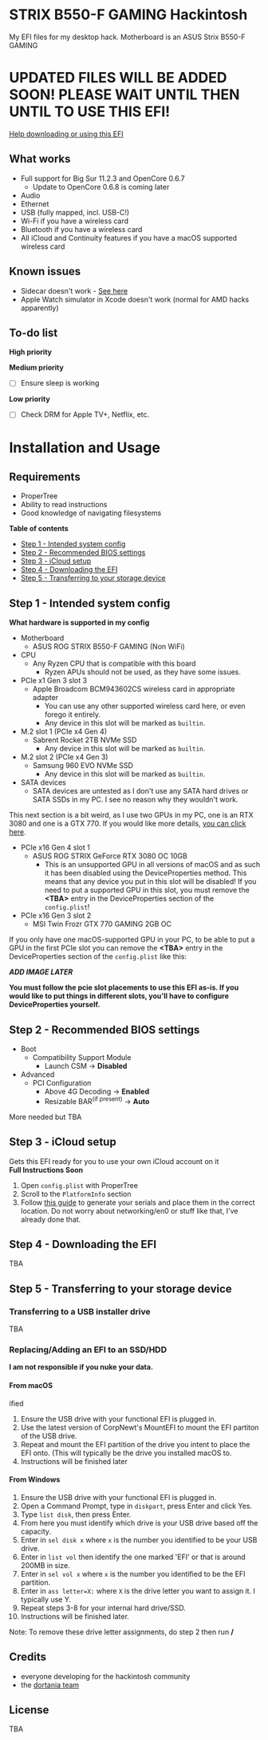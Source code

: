 # STRIX B550-F GAMING Hackintosh
My EFI files for my desktop hack. Motherboard is an ASUS Strix B550-F GAMING

# UPDATED FILES WILL BE ADDED SOON! PLEASE WAIT UNTIL THEN UNTIL TO USE THIS EFI!

[Help downloading or using this EFI](https://github.com/ThatsNiceGuy/strix-b550-f-hackintosh/blob/master/README.md#installation-and-usage)
## What works
- Full support for Big Sur 11.2.3 and OpenCore 0.6.7
  - Update to OpenCore 0.6.8 is coming later
- Audio
- Ethernet
- USB (fully mapped, incl. USB-C!)
- Wi-Fi if you have a wireless card
- Bluetooth if you have a wireless card
- All iCloud and Continuity features if you have a macOS supported wireless card

## Known issues
- Sidecar doesn't work - [See here](https://github.com/AMD-OSX/bugtracker/issues/1)
- Apple Watch simulator in Xcode doesn't work (normal for AMD hacks apparently)

## To-do list

**High priority**


**Medium priority**
- [ ] Ensure sleep is working

**Low priority**
- [ ] Check DRM for Apple TV+, Netflix, etc.
  
# Installation and Usage

## Requirements
- ProperTree
- Ability to read instructions
- Good knowledge of navigating filesystems

**Table of contents**
- [Step 1 - Intended system config](https://github.com/ThatsNiceGuy/strix-b550-f-hackintosh/blob/master/README.md#step-1---intended-system-config)
- [Step 2 - Recommended BIOS settings](https://github.com/ThatsNiceGuy/strix-b550-f-hackintosh/blob/master/README.md#step-2---recommended-bios-settings)
- [Step 3 - iCloud setup]()
- [Step 4 - Downloading the EFI]()
- [Step 5 - Transferring to your storage device]()

## Step 1 - Intended system config
**What hardware is supported in my config**

- Motherboard
  - ASUS ROG STRIX B550-F GAMING (Non WiFi)
- CPU
  - Any Ryzen CPU that is compatible with this board
    - Ryzen APUs should not be used, as they have some issues.
- PCIe x1 Gen 3 slot 3
  - Apple Broadcom BCM943602CS wireless card in appropriate adapter
    - You can use any other supported wireless card here, or even forego it entirely.
    - Any device in this slot will be marked as `builtin`.
- M.2 slot 1 (PCIe x4 Gen 4)
  - Sabrent Rocket 2TB NVMe SSD
    - Any device in this slot will be marked as `builtin`.
- M.2 slot 2 (PCIe x4 Gen 3)
  - Samsung 960 EVO NVMe SSD
    - Any device in this slot will be marked as `builtin`.
- SATA devices
  - SATA devices are untested as I don't use any SATA hard drives or SATA SSDs in my PC. I see no reason why they wouldn't work.

This next section is a bit weird, as I use two GPUs in my PC, one is an RTX 3080 and one is a GTX 770. If you would like more details, [you can click here](https://github.com/ThatsNiceGuy/ThatsNiceGuy/blob/master/RTX3080%2BGTX770-macos.md).

- PCIe x16 Gen 4 slot 1
  - ASUS ROG STRIX GeForce RTX 3080 OC 10GB
    - This is an unsupported GPU in all versions of macOS and as such it has been disabled using the DeviceProperties method. This means that any device you put in this slot will be disabled! If you need to put a supported GPU in this slot, you must remove the **\<TBA>** entry in the DeviceProperties section of the `config.plist`! 
- PCIe x16 Gen 3 slot 2
  - MSI Twin Frozr GTX 770 GAMING 2GB OC

If you only have one macOS-supported GPU in your PC, to be able to put a GPU in the first PCIe slot you can remove the **\<TBA>** entry in the DeviceProperties section of the `config.plist` like this:

***ADD IMAGE LATER***

**You must follow the pcie slot placements to use this EFI as-is. If you would like to put things in different slots, you'll have to configure DeviceProperties yourself.**

## Step 2 - Recommended BIOS settings
- Boot
  - Compatibility Support Module
    - Launch CSM → **Disabled**
- Advanced
  - PCI Configuration
    - Above 4G Decoding → **Enabled**
    - Resizable BAR<sup>(if present)</sup> → **Auto**

More needed but TBA

## Step 3 - iCloud setup
Gets this EFI ready for you to use your own iCloud account on it\
**Full Instructions Soon**
1. Open `config.plist` with ProperTree
2. Scroll to the `PlatformInfo` section
3. Follow [this guide](https://dortania.github.io/OpenCore-Post-Install/universal/iservices.html#generate-a-new-serial) to generate your serials and place them in the correct location.
Do not worry about networking/en0 or stuff like that, I've already done that.

## Step 4 - Downloading the EFI

TBA

## Step 5 - Transferring to your storage device
### Transferring to a USB installer drive

TBA

### Replacing/Adding an EFI to an SSD/HDD
**I am not responsible if you nuke your data.**
#### From macOS
ified 
1. Ensure the USB drive with your functional EFI is plugged in.
2. Use the latest version of CorpNewt's MountEFI to mount the EFI partiton of the USB drive.
3. Repeat and mount the EFI partition of the drive you intent to place the EFI onto. (This will typically be the drive you installed macOS to.
4. Instructions will be finished later

#### From Windows

1. Ensure the USB drive with your functional EFI is plugged in.
2. Open a Command Prompt, type in `diskpart`, press Enter and click Yes.
3. Type `list disk`, then press Enter.
4. From here you must identify which drive is your USB drive based off the capacity.
5. Enter in `sel disk x` where `x` is the number you identified to be your USB drive.
6. Enter in `list vol` then identify the one marked 'EFI' or that is around 200MB in size.
7. Enter in `sel vol x` where `x` is the number you identified to be the EFI partition.
8. Enter in `ass letter=X:` where `X` is the drive letter you want to assign it. I typically use Y.
9. Repeat steps 3-8 for your internal hard drive/SSD.
10. Instructions will be finished later.


Note: To remove these drive letter assignments, do step 2 then run **/<TBA>**

## Credits
- everyone developing for the hackintosh community
- the [dortania team](https://github.com/orgs/dortania/people)

## License
TBA
